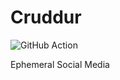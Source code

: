 # Cruddur

![GitHub Action](https://github.com/annleefores/aws-bootcamp-cruddur-2023/actions/workflows/lambda_nextjs.yaml/badge.svg)

Ephemeral Social Media
